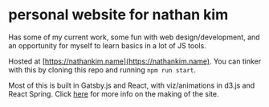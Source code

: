 # personal website for nathan kim

Has some of my current work, some fun with web design/development, and
an opportunity for myself to learn basics in a lot of JS tools.

Hosted at [https://nathankim.name](https://nathankim.name). You can
tinker with this by cloning this repo and running `npm run start`.

Most of this is built in Gatsby.js and React, with viz/animations in
d3.js and React Spring. Click
[here](https://nathankim.name/writing/about) for more info on the
making of the site.
